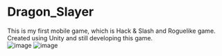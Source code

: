 # Dragon_Slayer
This is my first mobile game, which is Hack & Slash and Roguelike game. </br>
Created using Unity and still developing this game. </br>
![image](https://github.com/junsangyooo/DragonSlayer/assets/70479629/003d9354-c9d4-469d-9d41-aa7afad30861)
![image](https://github.com/junsangyooo/DragonSlayer/assets/70479629/7aaa0164-1c84-47f1-9833-628d7350decf)


<!--
<a href="https://handsomely-witness-6c4.notion.site/Dragon-Slayer-Game-Development-journal-72e7a679915c4ae99afb4791e9ef02ec" target="_blank">Development Journal</a>
-->
